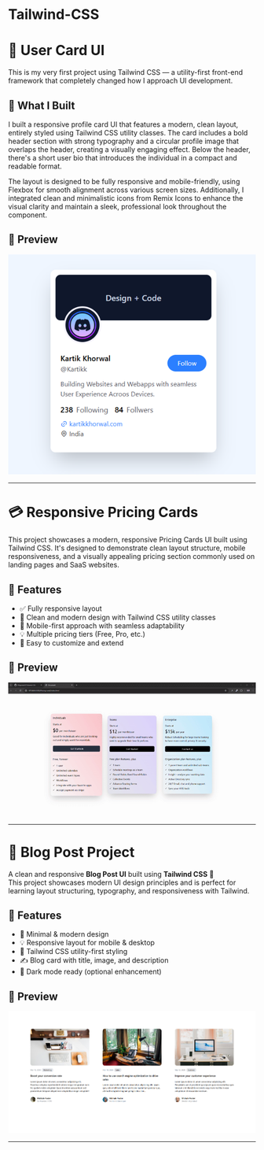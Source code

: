 # Tailwind-CSS

# 🌟 User Card UI

This is my very first project using Tailwind CSS — a utility-first front-end framework that completely changed how I approach UI development.

## 🎨 What I Built

I built a responsive profile card UI that features a modern, clean layout, entirely styled using Tailwind CSS utility classes. The card includes a bold header section with strong typography and a circular profile image that overlaps the header, creating a visually engaging effect. Below the header, there's a short user bio that introduces the individual in a compact and readable format.

The layout is designed to be fully responsive and mobile-friendly, using Flexbox for smooth alignment across various screen sizes. Additionally, I integrated clean and minimalistic icons from Remix Icons to enhance the visual clarity and maintain a sleek, professional look throughout the component.

## 📸 Preview

![Output](https://github.com/BRajendra10/Tailwind-CSS/blob/c8d71ad9de06a49a3dbbf2aebd09906a0a721ec5/User-card/assets/user-card-image.png)

---

# 💳 Responsive Pricing Cards

This project showcases a modern, responsive Pricing Cards UI built using Tailwind CSS. It's designed to demonstrate clean layout structure, mobile responsiveness, and a visually appealing pricing section commonly used on landing pages and SaaS websites.

## 🚀 Features

- ✅ Fully responsive layout
- 🎨 Clean and modern design with Tailwind CSS utility classes
- 📱 Mobile-first approach with seamless adaptability
- 💡 Multiple pricing tiers (Free, Pro, etc.)
- 🔄 Easy to customize and extend

## 📸 Preview

![Output](https://github.com/BRajendra10/Tailwind-CSS/blob/dce13e512492f68c59543c7ead88031b417b5ca8/Pricing-card/Pricing-cards.gif)

---

# 📝 Blog Post Project

A clean and responsive **Blog Post UI** built using **Tailwind CSS** 💨  
This project showcases modern UI design principles and is perfect for learning layout structuring, typography, and responsiveness with Tailwind.

## 🚀 Features

- 🎨 Minimal & modern design  
- 💡 Responsive layout for mobile & desktop  
- 🧱 Tailwind CSS utility-first styling  
- ✍️ Blog card with title, image, and description  
- 🌙 Dark mode ready (optional enhancement)

## 📸 Preview

![Output](https://github.com/BRajendra10/Tailwind-CSS/blob/e33121f5440b198327365035ae6792200b2e035c/Blog-post/assets/blog-post.png)

---